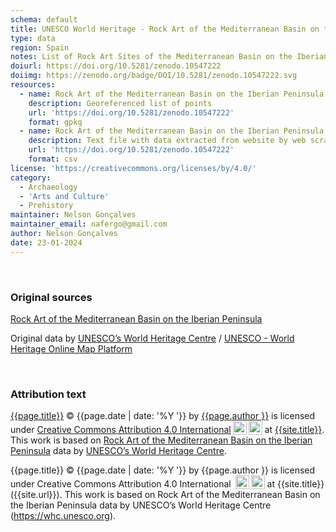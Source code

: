 ```yaml
---
schema: default
title: UNESCO World Heritage - Rock Art of the Mediterranean Basin on the Iberian Peninsula
type: data
region: Spain
notes: List of Rock Art Sites of the Mediterranean Basin on the Iberian Peninsula from UNESCO World Heritage website.
doiurl: https://doi.org/10.5281/zenodo.10547222
doiimg: https://zenodo.org/badge/DOI/10.5281/zenodo.10547222.svg
resources:
  - name: Rock Art of the Mediterranean Basin on the Iberian Peninsula
    description: Georeferenced list of points
    url: 'https://doi.org/10.5281/zenodo.10547222'
    format: gpkg
  - name: Rock Art of the Mediterranean Basin on the Iberian Peninsula
    description: Text file with data extracted from website by web scrapping.
    url: 'https://doi.org/10.5281/zenodo.10547222'
    format: csv
license: 'https://creativecommons.org/licenses/by/4.0/'
category:
  - Archaeology
  - 'Arts and Culture'
  - Prehistory
maintainer: Nelson Gonçalves
maintainer_email: nafergo@gmail.com
author: Nelson Gonçalves
date: 23-01-2024
---
```



<br />


### Original sources
[Rock Art of the Mediterranean Basin on the Iberian Peninsula](https://whc.unesco.org/en/list/874)

Original data by [UNESCO’s World Heritage Centre](https://whc.unesco.org/) / [UNESCO - World Heritage Online Map Platform](https://whc.unesco.org/en/list/)


<br />


### Attribution text
<span xmlns:cc="http://creativecommons.org/ns#" xmlns:dct="http://purl.org/dc/terms/"><a property="dct:title" rel="cc:attributionURL" href="{{site.url}}{{page.url}}">{{page.title}}</a> © {{page.date | date: '%Y '}} by <a rel="cc:attributionURL dct:creator" property="cc:attributionName" href="https://alfobre.com">{{page.author }}</a> is licensed under <a href="http://creativecommons.org/licenses/by/4.0/?ref=chooser-v1" target="_blank" rel="license noopener noreferrer" style="">Creative Commons Attribution 4.0 International<img style="height:22px!important;margin-left:3px;vertical-align:text-bottom;" src="https://mirrors.creativecommons.org/presskit/icons/cc.svg?ref=chooser-v1"><img style="height:22px!important;margin-left:3px;vertical-align:text-bottom;" src="https://mirrors.creativecommons.org/presskit/icons/by.svg?ref=chooser-v1"></a> at <a href="{{site.url}}">{{site.title}}</a>. 
</span> This work is based on [Rock Art of the Mediterranean Basin on the Iberian Peninsula](https://whc.unesco.org/en/list/874) data by [UNESCO’s World Heritage Centre](https://whc.unesco.org/).

{{page.title}} © {{page.date | date: '%Y '}} by {{page.author }} is licensed under Creative Commons Attribution 4.0 International <img style="height:22px!important;margin-left:3px;vertical-align:text-bottom;" src="https://mirrors.creativecommons.org/presskit/icons/cc.svg?ref=chooser-v1"><img style="height:22px!important;margin-left:3px;vertical-align:text-bottom;" src="https://mirrors.creativecommons.org/presskit/icons/by.svg?ref=chooser-v1"> at {{site.title}} ({{site.url}}). This work is based on Rock Art of the Mediterranean Basin on the Iberian Peninsula data by UNESCO’s World Heritage Centre (https://whc.unesco.org).
